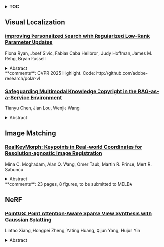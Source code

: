 <details>
  <summary><b>TOC</b></summary>
  <ol>
    <li><a href=#visual-localization>Visual Localization</a></li>
      <ul>
        <li><a href=#Improving-Personalized-Search-with-Regularized-Low-Rank-Parameter-Updates>Improving Personalized Search with Regularized Low-Rank Parameter Updates</a></li>
        <li><a href=#Safeguarding-Multimodal-Knowledge-Copyright-in-the-RAG-as-a-Service-Environment>Safeguarding Multimodal Knowledge Copyright in the RAG-as-a-Service Environment</a></li>
      </ul>
    </li>
    <li><a href=#image-matching>Image Matching</a></li>
      <ul>
        <li><a href=#RealKeyMorph:-Keypoints-in-Real-world-Coordinates-for-Resolution-agnostic-Image-Registration>RealKeyMorph: Keypoints in Real-world Coordinates for Resolution-agnostic Image Registration</a></li>
      </ul>
    </li>
    <li><a href=#nerf>NeRF</a></li>
      <ul>
        <li><a href=#PointGS:-Point-Attention-Aware-Sparse-View-Synthesis-with-Gaussian-Splatting>PointGS: Point Attention-Aware Sparse View Synthesis with Gaussian Splatting</a></li>
      </ul>
    </li>
  </ol>
</details>

## Visual Localization  

### [Improving Personalized Search with Regularized Low-Rank Parameter Updates](http://arxiv.org/abs/2506.10182)  
Fiona Ryan, Josef Sivic, Fabian Caba Heilbron, Judy Hoffman, James M. Rehg, Bryan Russell  
<details>  
  <summary>Abstract</summary>  
  <ol>  
    Personalized vision-language retrieval seeks to recognize new concepts (e.g. "my dog Fido") from only a few examples. This task is challenging because it requires not only learning a new concept from a few images, but also integrating the personal and general knowledge together to recognize the concept in different contexts. In this paper, we show how to effectively adapt the internal representation of a vision-language dual encoder model for personalized vision-language retrieval. We find that regularized low-rank adaption of a small set of parameters in the language encoder's final layer serves as a highly effective alternative to textual inversion for recognizing the personal concept while preserving general knowledge. Additionally, we explore strategies for combining parameters of multiple learned personal concepts, finding that parameter addition is effective. To evaluate how well general knowledge is preserved in a finetuned representation, we introduce a metric that measures image retrieval accuracy based on captions generated by a vision language model (VLM). Our approach achieves state-of-the-art accuracy on two benchmarks for personalized image retrieval with natural language queries - DeepFashion2 and ConCon-Chi - outperforming the prior art by 4%-22% on personal retrievals.  
  </ol>  
</details>  
**comments**: CVPR 2025 Highlight. Code: http://github.com/adobe-research/polar-vl  
  
### [Safeguarding Multimodal Knowledge Copyright in the RAG-as-a-Service Environment](http://arxiv.org/abs/2506.10030)  
Tianyu Chen, Jian Lou, Wenjie Wang  
<details>  
  <summary>Abstract</summary>  
  <ol>  
    As Retrieval-Augmented Generation (RAG) evolves into service-oriented platforms (Rag-as-a-Service) with shared knowledge bases, protecting the copyright of contributed data becomes essential. Existing watermarking methods in RAG focus solely on textual knowledge, leaving image knowledge unprotected. In this work, we propose AQUA, the first watermark framework for image knowledge protection in Multimodal RAG systems. AQUA embeds semantic signals into synthetic images using two complementary methods: acronym-based triggers and spatial relationship cues. These techniques ensure watermark signals survive indirect watermark propagation from image retriever to textual generator, being efficient, effective and imperceptible. Experiments across diverse models and datasets show that AQUA enables robust, stealthy, and reliable copyright tracing, filling a key gap in multimodal RAG protection.  
  </ol>  
</details>  
  
  



## Image Matching  

### [RealKeyMorph: Keypoints in Real-world Coordinates for Resolution-agnostic Image Registration](http://arxiv.org/abs/2506.10344)  
Mina C. Moghadam, Alan Q. Wang, Omer Taub, Martin R. Prince, Mert R. Sabuncu  
<details>  
  <summary>Abstract</summary>  
  <ol>  
    Many real-world settings require registration of a pair of medical images that differ in spatial resolution, which may arise from differences in image acquisition parameters like pixel spacing, slice thickness, and field-of-view. However, all previous machine learning-based registration techniques resample images onto a fixed resolution. This is suboptimal because resampling can introduce artifacts due to interpolation. To address this, we present RealKeyMorph (RKM), a resolution-agnostic method for image registration. RKM is an extension of KeyMorph, a registration framework which works by training a network to learn corresponding keypoints for a given pair of images, after which a closed-form keypoint matching step is used to derive the transformation that aligns them. To avoid resampling and enable operating on the raw data, RKM outputs keypoints in real-world coordinates of the scanner. To do this, we leverage the affine matrix produced by the scanner (e.g., MRI machine) that encodes the mapping from voxel coordinates to real world coordinates. By transforming keypoints into real-world space and integrating this into the training process, RKM effectively enables the extracted keypoints to be resolution-agnostic. In our experiments, we demonstrate the advantages of RKM on the registration task for orthogonal 2D stacks of abdominal MRIs, as well as 3D volumes with varying resolutions in brain datasets.  
  </ol>  
</details>  
**comments**: 23 pages, 8 figures, to be submitted to MELBA  
  
  



## NeRF  

### [PointGS: Point Attention-Aware Sparse View Synthesis with Gaussian Splatting](http://arxiv.org/abs/2506.10335)  
Lintao Xiang, Hongpei Zheng, Yating Huang, Qijun Yang, Hujun Yin  
<details>  
  <summary>Abstract</summary>  
  <ol>  
    3D Gaussian splatting (3DGS) is an innovative rendering technique that surpasses the neural radiance field (NeRF) in both rendering speed and visual quality by leveraging an explicit 3D scene representation. Existing 3DGS approaches require a large number of calibrated views to generate a consistent and complete scene representation. When input views are limited, 3DGS tends to overfit the training views, leading to noticeable degradation in rendering quality. To address this limitation, we propose a Point-wise Feature-Aware Gaussian Splatting framework that enables real-time, high-quality rendering from sparse training views. Specifically, we first employ the latest stereo foundation model to estimate accurate camera poses and reconstruct a dense point cloud for Gaussian initialization. We then encode the colour attributes of each 3D Gaussian by sampling and aggregating multiscale 2D appearance features from sparse inputs. To enhance point-wise appearance representation, we design a point interaction network based on a self-attention mechanism, allowing each Gaussian point to interact with its nearest neighbors. These enriched features are subsequently decoded into Gaussian parameters through two lightweight multi-layer perceptrons (MLPs) for final rendering. Extensive experiments on diverse benchmarks demonstrate that our method significantly outperforms NeRF-based approaches and achieves competitive performance under few-shot settings compared to the state-of-the-art 3DGS methods.  
  </ol>  
</details>  
  
  



